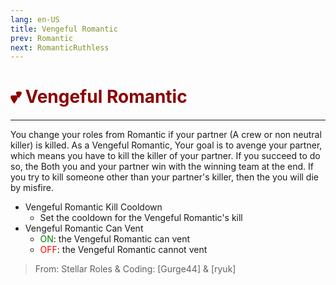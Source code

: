 ```yaml
---
lang: en-US
title: Vengeful Romantic
prev: Romantic
next: RomanticRuthless
---
```


# <font color="#8b0000">💕 <b>Vengeful Romantic</b></font> <Badge text="Benign" type="tip" vertical="middle"/>
---

You change your roles from Romantic if your partner (A crew or non neutral killer) is killed. As a Vengeful Romantic, Your goal is to avenge your partner, which means you have to kill the killer of your partner. If you succeed to do so, the Both you and your partner win with the winning team at the end. If you try to kill someone other than your partner's killer, then the you will die by misfire.
* Vengeful Romantic Kill Cooldown
  * Set the cooldown for the Vengeful Romantic's kill
* Vengeful Romantic Can Vent
  * <font color=green>ON</font>: the Vengeful Romantic can vent
  * <font color=red>OFF</font>: the Vengeful Romantic cannot vent

> From: Stellar Roles & Coding: [Gurge44] & [ryuk]